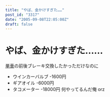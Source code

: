```yaml
---
title: "やば、金かけすぎた……"
post_id: "3317"
date: "2005-09-08T22:05:00Z"
draft: false
---
```


# やば、金かけすぎた……

[単車](/tag/yb-1)の前後ブレーキ交換したかっただけなのに

  * ウインカーバルブ -1600円
  * ギアオイル -6000円
  * タコメーター -18000円
何やってるんだ俺 orz
